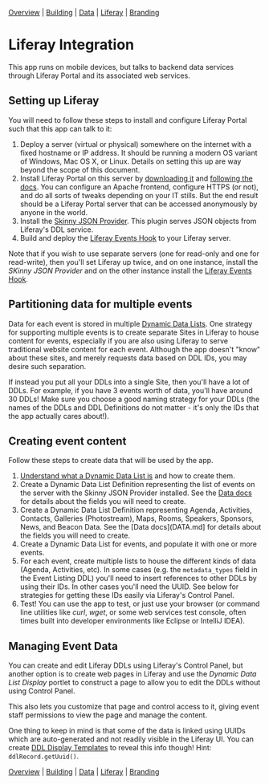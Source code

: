 [Overview](OVERVIEW.md) | [Building](BUILDING.md) | [Data](DATA.md) | [Liferay](LIFERAY.md) | [Branding](BRANDING.md)

# Liferay Integration

This app runs on mobile devices, but talks to backend data services through Liferay Portal and its associated web services.


## Setting up Liferay

You will need to follow these steps to install and configure Liferay Portal such that this app can talk to it:

1. Deploy a server (virtual or physical) somewhere on the internet with a fixed hostname or IP address. It should be running a modern OS variant of Windows, Mac OS X, or Linux. Details on setting this up are way beyond the scope of this document.
2. Install Liferay Portal on this server by [downloading it](http://liferay.com/downloads) and [following the docs](https://dev.liferay.com/discover/portal/-/knowledge_base/6-1/installing-a-bundle). You can configure an Apache frontend, configure HTTPS (or not), and do all sorts of tweaks depending on your IT stills. But the end result should be a Liferay Portal server that can be accessed anonymously by anyone in the world.
3. Install the [Skinny JSON Provider](https://www.liferay.com/marketplace/-/mp/application/52188778). This plugin serves JSON objects from Liferay's DDL service.
4. Build and deploy the [Liferay Events Hook](https://github.com/jamesfalkner/liferay-events-hook) to your Liferay server.

Note that if you wish to use separate servers (one for read-only and one for read-write), then you'll set Liferay up twice, and on one instance,
install the *SKinny JSON Provider* and on the other instance install the [Liferay Events Hook](https://github.com/jamesfalkner/liferay-events-hook).

## Partitioning data for multiple events

Data for each event is stored in multiple [Dynamic Data Lists](https://dev.liferay.com/discover/portal/-/knowledge_base/6-2/using-web-forms-and-dynamic-data-lists). One strategy for supporting multiple events is to create separate Sites in Liferay to house content for events,
especially if you are also using Liferay to serve traditional website content for each event. Although the app doesn't "know" about these sites, and merely requests data based on DDL IDs, you may desire such separation.

If instead you put all your DDLs into a single Site, then you'll have a lot of DDLs. For example, if you have 3 events worth of data, you'll have around 30 DDLs! Make sure you choose a good naming strategy for your DDLs (the names of the DDLs and DDL Definitions do not matter - it's only the IDs that the app actually cares about!).

## Creating event content

Follow these steps to create data that will be used by the app.

1. [Understand what a Dynamic Data List is](https://dev.liferay.com/discover/portal/-/knowledge_base/6-2/using-web-forms-and-dynamic-data-lists) and how to create them.
2. Create a Dynamic Data List Definition representing the list of events on the server with the Skinny JSON Provider installed. See the [Data docs](DATA.md) for details about the fields you will need to create.
3. Create a Dynamic Data List Definition representing Agenda, Activities, Contacts, Galleries (Photostream), Maps, Rooms, Speakers, Sponsors, News, and Beacon Data. See the [Data docs](DATA.md] for details about the fields you will need to create.
4. Create a Dynamic Data List for events, and populate it with one or more events.
5. For each event, create multiple lists to house the different kinds of data (Agenda, Activities, etc). In some cases (e.g. the `metadata_types` field in the Event Listing DDL) you'll need to insert references to other DDLs by using their IDs. In other cases you'll need the UUID. See below for strategies for getting these IDs easily via Liferay's Control Panel.
6. Test! You can use the app to test, or just use your browser (or command line utilities like *curl*, *wget*, or some web services test console, often times built into developer environments like Eclipse or IntelliJ IDEA).

## Managing Event Data

You can create and edit Liferay DDLs using Liferay's Control Panel, but another option is to create web pages in Liferay and use the *Dynamic Data List Display* portlet to construct a page to allow you to edit the DDLs without using Control Panel.

This also lets you customize that page and control access to it, giving event staff permissions to view the page and manage the content.

One thing to keep in mind is that some of the data is linked using UUIDs which are auto-generated and not readily visible in the Liferay UI. You can create [DDL Display Templates](https://dev.liferay.com/discover/portal/-/knowledge_base/6-2/make-it-pretty-creating-custom-displays) to reveal this info though! Hint: `ddlRecord.getUuid()`.

[Overview](OVERVIEW.md) | [Building](BUILDING.md) | [Data](DATA.md) | [Liferay](LIFERAY.md) | [Branding](BRANDING.md)
